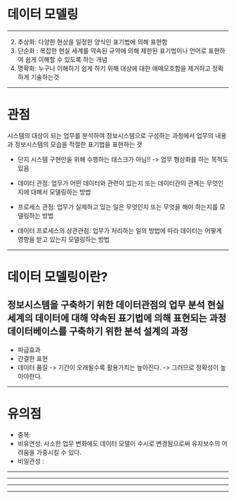 # 데이터 모델링 

---
2. 추상화: 다양한 현상을 일정한 양식인 표기법에 의해 표현함
3. 단순화 : 복잡한 현실 세계를 약속된 규약에 의해 제한된 표기법이나 언어로 표현하여 쉽게 이해할 수 있도록 하는 개념
4. 명확화: 누구나 이해하기 쉽게 하기 위해 대상에 대한 애매모호함을 제거하고 정확하게 기술하는것 

---

# 관점
시스템의 대상이 되는 업무를 분석하여 정보시스템으로 구성하는 과정에서 업무의 내용과 정보시스템의 모습을 적절한 표기법을 표현하는 것
- 단지 시스템 구현만을 위해 수행하는 태스크가 아님!! -> 업무 형상화를 하는 목적도 있음 

- 데이터 관점: 업무가 어떤 데이터와 관련이 있는지 또는 데이터간의 관계는 무엇인지에 대해서 모델링하는 방법 
- 프로세스 관점: 업무가 실제하고 있는 일은 무엇인지 또는 무엇을 해야 하는지를 모델링하는 방법
- 데이터 프로세스의 상관관점: 업무가 처리하는 일의 방법에 따라 데이터는 어떻게 영향을 받고 있는지 모델링하는 방법

---

# 데이터 모델링이란? 
정보시스템을 구축하기 위한 데이터관점의 업무 분석
현실세계의 데이터에 대해 약속된 표기법에 의해 표현되는 과정
데이터베이스를 구축하기 위한 분석 설계의 과정
---

- 파급효과
- 간결한 표현
- 데이터 품질 -> 기간이 오래될수록 활용가치는 높아진다.  -> 그러므로 정확성이 높아야한다. 


---
# 유의점 

- 중복: 
- 비유연성: 사소한 업무 변화에도 데이터 모델이 수시로 변경됨으로써 유지보수의 어려움을 가중시킬 수 있다.  
- 비일관성 : 
---


---
---
---
